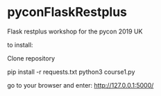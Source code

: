 # pyconFlaskRestplus
Flask restplus workshop for the pycon 2019 UK

to install:

Clone repository

pip install -r requests.txt
python3 course1.py

go to your browser and enter: http://127.0.0.1:5000/
